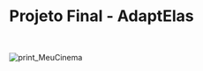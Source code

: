 <h1>Projeto Final - AdaptElas</h1>
<div style="display: inline_block"><br>

![print_MeuCinema](https://github.com/user-attachments/assets/cb5d2925-6ce8-43c2-8538-13a6814dcf78)
